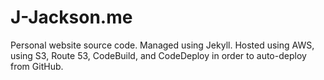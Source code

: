 # J-Jackson.me
Personal website source code. Managed using Jekyll.
Hosted using AWS, using S3, Route 53, CodeBuild, and CodeDeploy in order to auto-deploy from GitHub.
